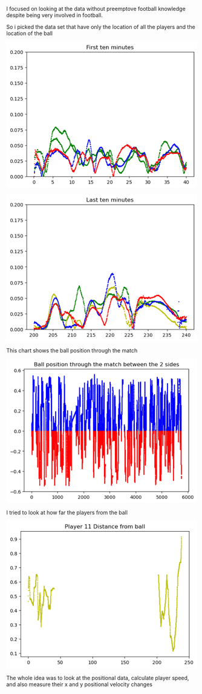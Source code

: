  I focused on looking at the data without preemptove football knowledge despite being very involved in football.

 So i picked the data set that have only the location of all the players and the location of the ball


 ![alt text](/charts/players_speed_first.png) 

 ![alt text](/charts/players_speed_last.png)


This chart shows the ball position through the match 


 ![alt text](/charts/ball_positions.png)


I tried to look at how far the players from the ball

![alt text](/charts/player_11_distance.png)


The whole idea was to look at the positional data, calculate player speed, and also measure their x and y positional velocity changes 